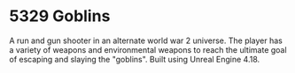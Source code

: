 # 5329 Goblins

A run and gun shooter in an alternate world war 2 universe.  The player has a variety of weapons and environmental weapons to reach the ultimate goal of escaping and slaying the "goblins". Built using Unreal Engine 4.18.
